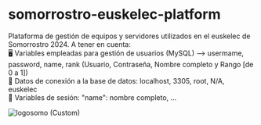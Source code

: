 # somorrostro-euskelec-platform
Plataforma de gestión de equipos y servidores utilizados en el euskelec de Somorrostro 2024.
A tener en cuenta: </br>
🖥️ Variables empleadas para gestión de usuarios (MySQL) --> usermame, password, name, rank (Usuario, Contraseña, Nombre completo y Rango [de 0 a 1])</br>
🛜 Datos de conexión a la base de datos: localhost, 3305, root, N/A, euskelec </br>
🏡 Variables de sesión: "name": nombre completo, ... </br>


![logosomo (Custom)](https://github.com/Alexplpz/somorrostro-euskelec-platform/assets/167088356/4e63195c-0ad7-4d48-b753-1c8253affff5)
